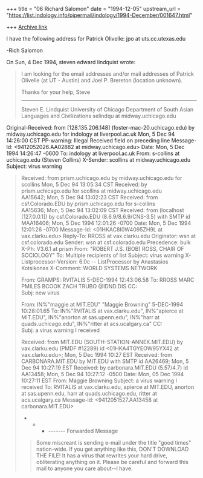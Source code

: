 +++
title = "06 Richard Salomon"
date = "1994-12-05"
upstream_url = "https://list.indology.info/pipermail/indology/1994-December/001647.html"

+++
[Archive link](https://list.indology.info/pipermail/indology/1994-December/001647.html)

I have the following address for Patrick Olivelle:  jpo at uts.cc.utexas.edu

-Rich Salomon

On Sun, 4 Dec 1994, steven edward lindquist wrote:

> I am looking for the email addresses and/or mail addresses of Patrick
> Olivelle (at UT - Austin) and Joel P. Brereton (location unknown).
> 
> Thanks for your help,
> Steve
> 
> ---------------------------------
> Steven E. Lindquist 
> University of Chicago
> Department of South Asian Languages and Civilizations
> selindqu at midway.uchicago.edu
>  
> 


Original-Received:  from [128.135.206.148] 
                   (foster-mac-20.uchicago.edu) by midway.uchicago.edu for 
                   indology at liverpool.ac.uk Mon, 5 Dec 94 14:26:00 CST
PP-warning: Illegal Received field on preceding line
Message-Id: <9412052026.AA02882 at midway.uchicago.edu>
Date: Mon, 5 Dec 1994 14:26:47 -0600
To: indology at liverpool.ac.uk
From: s-collins at uchicago.edu (Steven Collins)
X-Sender: scollins at midway.uchicago.edu
Subject: virus warning

>Received: from prism.uchicago.edu by midway.uchicago.edu for scollins Mon, 5
>Dec 94 13:05:34 CST
>Received: by prism.uchicago.edu for scollins at midway.uchicago.edu       
>AA15642; Mon, 5 Dec 94 13:02:23 CST
>Received: from csf.Colorado.EDU by prism.uchicago.edu for s-collins    
>AA15636; Mon, 5 Dec 94 13:02:09 CST
>Received: from  (localhost [127.0.0.1]) by csf.Colorado.EDU
>(8.6.9/8.6.9/CNS-3.5) with SMTP id MAA16406; Mon, 5 Dec 1994 12:01:26 -0700
>Date: Mon, 5 Dec 1994 12:01:26 -0700
>Message-Id: <01HKAC8I0W4095ZH9L at vax.clarku.edu>
>Reply-To: RROSS at vax.clarku.edu
>Originator: wsn at csf.colorado.edu
>Sender: wsn at csf.colorado.edu
>Precedence: bulk
>X-Ph: V3.6.1 at prism
>From: "ROBERT J.S. (BOB) ROSS, CHAIR OF SOCIOLOGY" <RROSS at vax.clarku.edu>
>To: Multiple recipients of list <wsn at csf.colorado.edu>
>Subject: virus warning
>X-Listprocessor-Version: 6.0c -- ListProcessor by Anastasios Kotsikonas
>X-Comment:  WORLD SYSTEMS NETWORK
>
>From:   GRAMPS::RVITALIS      5-DEC-1994 12:43:06.58
>To:     RROSS MARC PMILES BCOOK ZACH TRUBO @IDND.DIS
>CC:     
>Subj:   new virus
>
>From:   IN%"maggie at MIT.EDU"  "Maggie Browning"  5-DEC-1994 10:28:01.65
>To:     IN%"RVITALIS at vax.clarku.edu", IN%"apierce at MIT.EDU",
>IN%"anorton at sas.upenn.edu", IN%"harr at quads.uchicago.edu",
>IN%"ritter at acs.ucalgary.ca"
>CC:     
>Subj:   a virus warning I received
>
>Received: from MIT.EDU (SOUTH-STATION-ANNEX.MIT.EDU) by vax.clarku.edu (PMDF
> #12289) id <01HKA4TGYEOW95YX42 at vax.clarku.edu>; Mon, 5 Dec 1994 10:27 EST
>Received: from CARBONARA.MIT.EDU by MIT.EDU with SMTP id AA26469; Mon,
> 5 Dec 94 10:27:19 EST
>Received: by carbonara.MIT.EDU (5.57/4.7) id AA13458; Mon,
> 5 Dec 94 10:27:12 -0500
>Date: Mon, 05 Dec 1994 10:27:11 EST
>From: Maggie Browning <maggie at MIT.EDU>
>Subject: a virus warning I received
>To: RVITALIS at vax.clarku.edu, apierce at MIT.EDU, anorton at sas.upenn.edu,
> harr at quads.uchicago.edu, ritter at acs.ucalgary.ca
>Message-id: <9412051527.AA13458 at carbonara.MIT.EDU>
>
>- - - ------- Forwarded Message
>
>>
>>Some miscreant is sending e-mail under the title "good times" nation-wide.
>>If you get anything like this, DON'T DOWNLOAD THE FILE! It has a virus that
>>rewrites your hard drive, obliterating anything on it.  Please be careful
>>and forward this mail to anyone you care about--I have.
>
>






